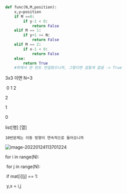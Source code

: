 ```python
def func(N,M,position):
    x,y=position
    if M ==0:
        if y-1 < 0:
            return False
    elif M == 1:
        if y+1 >= N:
            return False
    elif M == 2:
        if x-1 < 0:
            return False
    else:
        return True 
    #위에서 한 번도 안걸렸으니까, 그렇다면 걸릴게 없음 -> True
```

3x3 이면 N=3

​    0           1           2

2     

1

0

list[행] [열]

```
10번문제는 이동 방향이 연속적으로 들어오니까 

```

![image-20220124113701224](C:\Users\kim\AppData\Roaming\Typora\typora-user-images\image-20220124113701224.png)

for i in range(N):

​	for j in range(N):

​		if mat[i][j] == 1:

​			y,x = i,j
